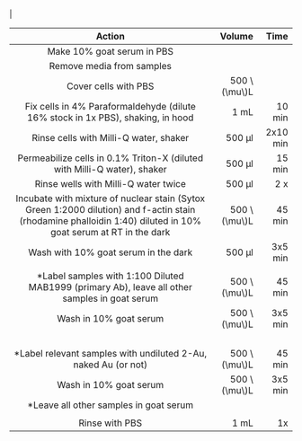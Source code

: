 <!-- \rowcolors{1}{}{lightgray} -->|
|                                      Action                                     |         Volume |     Time |
|:-------------------------------------------------------------------------------:|---------------:|---------:|
|                            Make 10% goat serum in PBS                           |                |         |
|                            Remove media from samples                            |               |         |
|                               Cover cells with PBS                              | 500 \\(\mu\\)L |          |
| Fix cells in 4% Paraformaldehyde (dilute 16% stock in 1x PBS), shaking, in hood |           1 mL |   10 min |
|                      Rinse cells with Milli-Q water, shaker                     |        500 μl | 2x10 min |
|     Permeabilize cells in 0.1% Triton-X (diluted with Milli-Q water), shaker    |        500 μl |   15 min |
|                       Rinse wells with Milli-Q water twice                      |        500 μl |      2 x |
|Incubate with mixture of nuclear stain (Sytox Green 1:2000 dilution) <!-- \linebreak --> and f-actin stain  (rhodamine phalloidin  1:40) diluted in 10% goat serum at RT in the dark |500 \\(\mu\\)L|45 min|
|Wash with 10% goat serum in the dark |500 μl|3x5 min|
|                                                                                               |                |          |
| *Label samples with 1:100 Diluted MAB1999 (primary Ab), leave all other samples in goat serum | 500 \\(\mu\\)L |   45 min |
|                                     Wash in 10% goat serum                                    | 500 \\(\mu\\)L |  3x5 min |
|                                                                                               |                |          |
|                 *Label relevant samples with undiluted 2-Au, naked Au (or not)                | 500 \\(\mu\\)L |   45 min |
|                                     Wash in 10% goat serum                                    | 500 \\(\mu\\)L |  3x5 min |
|                             *Leave all other samples in goat serum                            |                |          |
|                                                                                               |                |          |
|                                         Rinse with PBS                                        |           1 mL |       1x |



